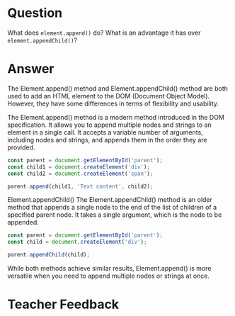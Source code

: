 # Question

What does `element.append()` do? What is an advantage it has over `element.appendChild()`?

# Answer

The Element.append() method and Element.appendChild() method are both used to add an HTML element to the DOM (Document Object Model). However, they have some differences in terms of flexibility and usability.

The Element.append() method is a modern method introduced in the DOM specification. It allows you to append multiple nodes and strings to an element in a single call. It accepts a variable number of arguments, including nodes and strings, and appends them in the order they are provided.
```js
const parent = document.getElementById('parent');
const child1 = document.createElement('div');
const child2 = document.createElement('span');

parent.append(child1, 'Text content', child2);

```

Element.appendChild()
The Element.appendChild() method is an older method that appends a single node to the end of the list of children of a specified parent node. It takes a single argument, which is the node to be appended.

```js
const parent = document.getElementById('parent');
const child = document.createElement('div');

parent.appendChild(child);
```

While both methods achieve similar results, Element.append() is more versatile when you need to append multiple nodes or strings at once.
# Teacher Feedback